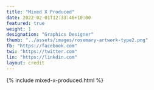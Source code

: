 ```yaml
---
title: "Mixed X Produced"
date: 2022-02-01T12:33:46+10:00
featured: true
weight: 1
designation: "Graphics Designer"
thumb: "../assets/images/rosemary-artwork-type2.png"
fb: "https://facebook.com"
twi: "https://twitter.com"
lin: "https://linkdin.com"
layout: credit
---
```

{% include mixed-x-produced.html %}